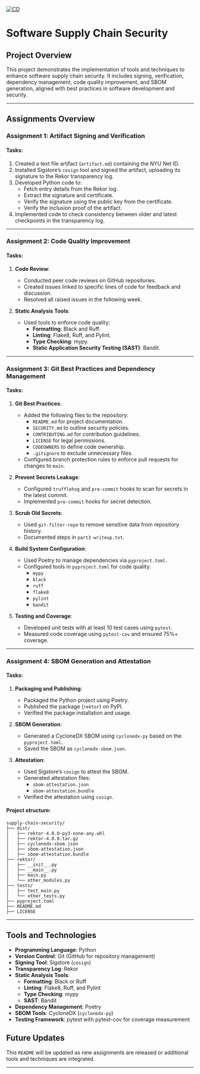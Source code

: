 [![CD](https://github.com/jackhax/supply-chain-security/actions/workflows/cd.yml/badge.svg)](https://github.com/jackhax/supply-chain-security/actions/workflows/cd.yml)

# **Software Supply Chain Security**

## **Project Overview**
This project demonstrates the implementation of tools and techniques to enhance software supply chain security. It includes signing, verification, dependency management, code quality improvement, and SBOM generation, aligned with best practices in software development and security.

---

## **Assignments Overview**

### **Assignment 1: Artifact Signing and Verification**
#### Tasks:
1. Created a text file artifact (`artifact.md`) containing the NYU Net ID.
2. Installed Sigstore’s `cosign` tool and signed the artifact, uploading its signature to the Rekor transparency log.
3. Developed Python code to:
   - Fetch entry details from the Rekor log.
   - Extract the signature and certificate.
   - Verify the signature using the public key from the certificate.
   - Verify the inclusion proof of the artifact.
4. Implemented code to check consistency between older and latest checkpoints in the transparency log.

---

### **Assignment 2: Code Quality Improvement**
#### Tasks:
1. **Code Review**:
   - Conducted peer code reviews on GitHub repositories.
   - Created issues linked to specific lines of code for feedback and discussion.
   - Resolved all raised issues in the following week.

2. **Static Analysis Tools**:
   - Used tools to enforce code quality:
     - **Formatting**: Black and Ruff.
     - **Linting**: Flake8, Ruff, and Pylint.
     - **Type Checking**: mypy.
     - **Static Application Security Testing (SAST)**: Bandit.

---

### **Assignment 3: Git Best Practices and Dependency Management**
#### Tasks:
1. **Git Best Practices**:
   - Added the following files to the repository:
     - `README.md` for project documentation.
     - `SECURITY.md` to outline security policies.
     - `CONTRIBUTING.md` for contribution guidelines.
     - `LICENSE` for legal permissions.
     - `CODEOWNERS` to define code ownership.
     - `.gitignore` to exclude unnecessary files.
   - Configured branch protection rules to enforce pull requests for changes to `main`.

2. **Prevent Secrets Leakage**:
   - Configured `trufflehog` and `pre-commit` hooks to scan for secrets in the latest commit.
   - Implemented `pre-commit` hooks for secret detection.

3. **Scrub Old Secrets**:
   - Used `git-filter-repo` to remove sensitive data from repository history.
   - Documented steps in `part3-writeup.txt`.

4. **Build System Configuration**:
   - Used Poetry to manage dependencies via `pyproject.toml`.
   - Configured tools in `pyproject.toml` for code quality:
     - `mypy`
     - `black`
     - `ruff`
     - `flake8`
     - `pylint`
     - `bandit`

5. **Testing and Coverage**:
   - Developed unit tests with at least 10 test cases using `pytest`.
   - Measured code coverage using `pytest-cov` and ensured 75%+ coverage.

---

### **Assignment 4: SBOM Generation and Attestation**
#### Tasks:
1. **Packaging and Publishing**:
   - Packaged the Python project using Poetry.
   - Published the package (`rektor`) on PyPI.
   - Verified the package installation and usage.

2. **SBOM Generation**:
   - Generated a CycloneDX SBOM using `cyclonedx-py` based on the `pyproject.toml`.
   - Saved the SBOM as `cyclonedx-sbom.json`.

3. **Attestation**:
   - Used Sigstore’s `cosign` to attest the SBOM.
   - Generated attestation files:
     - `sbom-attestation.json`
     - `sbom-attestation.bundle`
   - Verified the attestation using `cosign`.

#### Project structure:
````
supply-chain-security/
├── dist/
│   ├── rektor-4.0.0-py3-none-any.whl
│   ├── rektor-4.0.0.tar.gz
│   ├── cyclonedx-sbom.json
│   ├── sbom-attestation.json
│   ├── sbom-attestation.bundle
├── rektor/
│   ├── __init__.py
│   ├── __main__.py
│   ├── main.py
│   └── other_modules.py
├── tests/
│   ├── test_main.py
│   └── other_tests.py
├── pyproject.toml
├── README.md
├── LICENSE
````

---

## **Tools and Technologies**
- **Programming Language**: Python
- **Version Control**: Git (GitHub for repository management)
- **Signing Tool**: Sigstore (`cosign`)
- **Transparency Log**: Rekor
- **Static Analysis Tools**:
  - **Formatting**: Black or Ruff
  - **Linting**: Flake8, Ruff, and Pylint
  - **Type Checking**: mypy
  - **SAST**: Bandit
- **Dependency Management**: Poetry
- **SBOM Tools**: CycloneDX (`cyclonedx-py`)
- **Testing Framework**: pytest with pytest-cov for coverage measurement



## **Future Updates**
This `README` will be updated as new assignments are released or additional tools and techniques are integrated.

---

